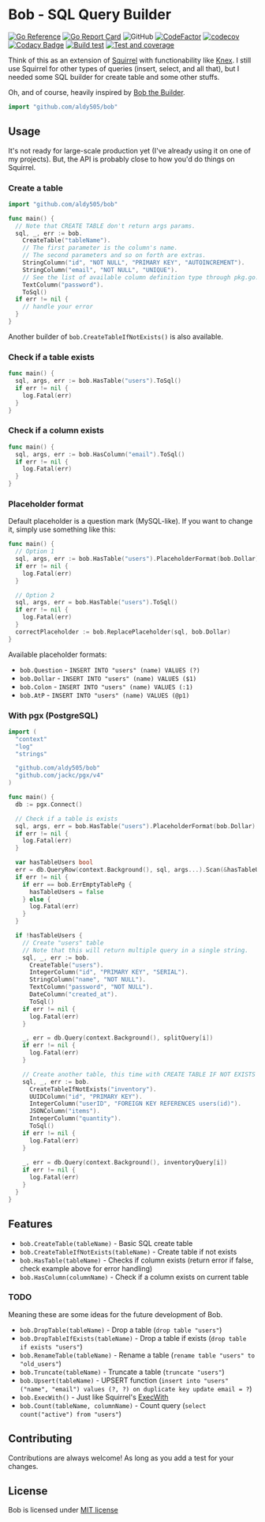 # Bob - SQL Query Builder

[![Go Reference](https://pkg.go.dev/badge/github.com/aldy505/bob.svg)](https://pkg.go.dev/github.com/aldy505/bob) [![Go Report Card](https://goreportcard.com/badge/github.com/aldy505/bob)](https://goreportcard.com/report/github.com/aldy505/bob) ![GitHub](https://img.shields.io/github/license/aldy505/bob) [![CodeFactor](https://www.codefactor.io/repository/github/aldy505/bob/badge)](https://www.codefactor.io/repository/github/aldy505/bob) [![codecov](https://codecov.io/gh/aldy505/bob/branch/master/graph/badge.svg?token=Noeexg5xEJ)](https://codecov.io/gh/aldy505/bob) [![Codacy Badge](https://app.codacy.com/project/badge/Grade/9b78970127c74c1a923533e05f65848d)](https://www.codacy.com/gh/aldy505/bob/dashboard?utm_source=github.com&amp;utm_medium=referral&amp;utm_content=aldy505/bob&amp;utm_campaign=Badge_Grade) [![Build test](https://github.com/aldy505/bob/actions/workflows/build.yml/badge.svg)](https://github.com/aldy505/bob/actions/workflows/build.yml) [![Test and coverage](https://github.com/aldy505/bob/actions/workflows/coverage.yml/badge.svg)](https://github.com/aldy505/bob/actions/workflows/coverage.yml)

Think of this as an extension of [Squirrel](https://github.com/Masterminds/squirrel) with functionability like [Knex](https://knexjs.org/). I still use Squirrel for other types of queries (insert, select, and all that), but I needed some SQL builder for create table and some other stuffs.

Oh, and of course, heavily inspired by [Bob the Builder](https://en.wikipedia.org/wiki/Bob_the_Builder).

```go
import "github.com/aldy505/bob"
```

## Usage

It's not ready for large-scale production yet (I've already using it on one of my projects). But, the API is probably close to how you'd do things on Squirrel. 

### Create a table

```go
import "github.com/aldy505/bob"

func main() {
  // Note that CREATE TABLE don't return args params.
  sql, _, err := bob.
    CreateTable("tableName").
    // The first parameter is the column's name.
    // The second parameters and so on forth are extras.
    StringColumn("id", "NOT NULL", "PRIMARY KEY", "AUTOINCREMENT").
    StringColumn("email", "NOT NULL", "UNIQUE").
    // See the list of available column definition type through pkg.go.dev or scroll down below.
    TextColumn("password").
    ToSql()
  if err != nil {
    // handle your error
  }
}
```

Another builder of `bob.CreateTableIfNotExists()` is also available.

### Check if a table exists

```go
func main() {
  sql, args, err := bob.HasTable("users").ToSql()
  if err != nil {
    log.Fatal(err)
  }
}
```

### Check if a column exists

```go
func main() {
  sql, args, err := bob.HasColumn("email").ToSql()
  if err != nil {
    log.Fatal(err)
  }
}
```

### Placeholder format

Default placeholder is a question mark (MySQL-like). If you want to change it, simply use something like this:

```go
func main() {
  // Option 1
  sql, args, err := bob.HasTable("users").PlaceholderFormat(bob.Dollar).ToSql()
  if err != nil {
    log.Fatal(err)
  }

  // Option 2
  sql, args, err = bob.HasTable("users").ToSql()
  if err != nil {
    log.Fatal(err)
  }
  correctPlaceholder := bob.ReplacePlaceholder(sql, bob.Dollar)
}
```

Available placeholder formats:
* `bob.Question` - `INSERT INTO "users" (name) VALUES (?)`
* `bob.Dollar` - `INSERT INTO "users" (name) VALUES ($1)`
* `bob.Colon` - `INSERT INTO "users" (name) VALUES (:1)`
* `bob.AtP` - `INSERT INTO "users" (name) VALUES (@p1)`


### With pgx (PostgreSQL)

```go
import (
  "context"
  "log"
  "strings"

  "github.com/aldy505/bob"
  "github.com/jackc/pgx/v4"
)

func main() {
  db := pgx.Connect()

  // Check if a table is exists
  sql, args, err = bob.HasTable("users").PlaceholderFormat(bob.Dollar).ToSql()
  if err != nil {
    log.Fatal(err)
  }

  var hasTableUsers bool
  err = db.QueryRow(context.Background(), sql, args...).Scan(&hasTableUsers)
  if err != nil {
    if err == bob.ErrEmptyTablePg {
      hasTableUsers = false
    } else {
      log.Fatal(err)
    }
  }

  if !hasTableUsers {
    // Create "users" table
    // Note that this will return multiple query in a single string.
    sql, _, err := bob.
      CreateTable("users").
      IntegerColumn("id", "PRIMARY KEY", "SERIAL").
      StringColumn("name", "NOT NULL").
      TextColumn("password", "NOT NULL").
      DateColumn("created_at").
      ToSql()
    if err != nil {
      log.Fatal(err)
    }

    _, err = db.Query(context.Background(), splitQuery[i])
    if err != nil {
      log.Fatal(err)
    }

    // Create another table, this time with CREATE TABLE IF NOT EXISTS
    sql, _, err := bob.
      CreateTableIfNotExists("inventory").
      UUIDColumn("id", "PRIMARY KEY").
      IntegerColumn("userID", "FOREIGN KEY REFERENCES users(id)").
      JSONColumn("items").
      IntegerColumn("quantity").
      ToSql()
    if err != nil {
      log.Fatal(err)
    }
    
    _, err = db.Query(context.Background(), inventoryQuery[i])
    if err != nil {
      log.Fatal(err)
    }
  }
}
```

## Features

* `bob.CreateTable(tableName)` - Basic SQL create table
* `bob.CreateTableIfNotExists(tableName)` - Create table if not exists
* `bob.HasTable(tableName)` - Checks if column exists (return error if false, check example above for error handling)
* `bob.HasColumn(columnName)` - Check if a column exists on current table

### TODO

Meaning these are some ideas for the future development of Bob.

* `bob.DropTable(tableName)` - Drop a table (`drop table "users"`)
* `bob.DropTableIfExists(tableName)` - Drop a table if exists (`drop table if exists "users"`)
* `bob.RenameTable(tableName)` - Rename a table (`rename table "users" to "old_users"`)
* `bob.Truncate(tableName)` - Truncate a table (`truncate "users"`)
* `bob.Upsert(tableName)` - UPSERT function (`insert into "users" ("name", "email") values (?, ?) on duplicate key update email = ?`)
* `bob.ExecWith()` - Just like Squirrel's [ExecWith](https://pkg.go.dev/github.com/Masterminds/squirrel?utm_source=godoc#ExecWith)
* `bob.Count(tableName, columnName)` - Count query (`select count("active") from "users"`)

## Contributing

Contributions are always welcome! As long as you add a test for your changes.

## License

Bob is licensed under [MIT license](./LICENSE)
